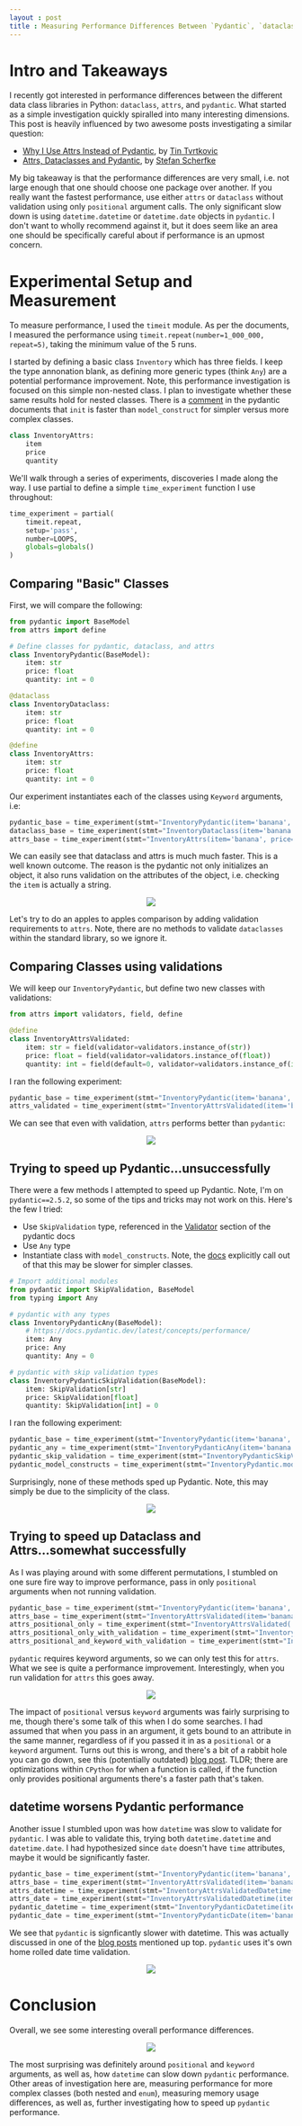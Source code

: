 ```yaml
---
layout : post
title : Measuring Performance Differences Between `Pydantic`, `dataclass`, `attrs`
---
```


# Intro and Takeaways

I recently got interested in performance differences between the different data class libraries in Python: `dataclass`, `attrs`, and `pydantic`. What started as a simple investigation quickly spiralled into many interesting dimensions. This post is heavily influenced by two awesome posts investigating a similar question:

* [Why I Use Attrs Instead of Pydantic](https://threeofwands.com/why-i-use-attrs-instead-of-pydantic/), by [Tin Tvrtkovic](https://threeofwands.com/)
* [Attrs, Dataclasses and Pydantic](https://stefan.sofa-rockers.org/2020/05/29/attrs-dataclasses-pydantic/), by [Stefan Scherfke](https://stefan.sofa-rockers.org/about/)

My big takeaway is that the performance differences are very small, i.e. not large enough that one should choose one package over another. If you really want the fastest performance, use either `attrs` or `dataclass` without validation using only `positional` argument calls. The only significant slow down is using `datetime.datetime` or `datetime.date` objects in `pydantic`. I don't want to wholly recommend against it, but it does seem like an area one should be specifically careful about if performance is an upmost concern. 

# Experimental Setup and Measurement

To measure performance, I used the `timeit` module. As per the documents, I measured the performance using `timeit.repeat(number=1_000_000, repeat=5)`, taking the minimum value of the 5 runs. 

I started by defining a basic class `Inventory` which has three fields. I keep the type annonation blank, as defining more generic types (think `Any`) are a potential performance improvement. Note, this performance investigation is focused on this simple non-nested class. I plan to investigate whether these same results hold for nested classes. There is a [comment](https://docs.pydantic.dev/latest/concepts/models/#creating-models-without-validation) in the pydantic documents that `init` is faster than `model_construct` for simpler versus more complex classes.

```python
class InventoryAttrs:
    item
    price 
    quantity
```

We'll walk through a series of experiments, discoveries I made along the way. I use partial to define a simple `time_experiment` function I use throughout:

```python
time_experiment = partial(
    timeit.repeat,
    setup='pass',
    number=LOOPS,
    globals=globals()
)
```

## Comparing "Basic" Classes

First, we will compare the following:

```python
from pydantic import BaseModel 
from attrs import define 

# Define classes for pydantic, dataclass, and attrs
class InventoryPydantic(BaseModel):
    item: str 
    price: float
    quantity: int = 0 

@dataclass
class InventoryDataclass:
    item: str 
    price: float 
    quantity: int = 0

@define 
class InventoryAttrs:
    item: str 
    price: float 
    quantity: int = 0
```

Our experiment instantiates each of the classes using `Keyword` arguments, i.e:

```python
pydantic_base = time_experiment(stmt="InventoryPydantic(item='banana', price=1.99, quantity=10)")
dataclass_base = time_experiment(stmt="InventoryDataclass(item='banana', price=1.99, quantity=10)")
attrs_base = time_experiment(stmt="InventoryAttrs(item='banana', price=1.99, quantity=10)")
```

We can easily see that dataclass and attrs is much much faster. This is a well known outcome. The reason is the pydantic not only initializes an object, it also runs validation on the attributes of the object, i.e. checking the `item` is actually a string. 

<center>
    <img src="../posts_images/2023-12-04-performancePythonDataclasses/basicExperiments.png" class="center">
</center>

Let's try to do an apples to apples comparison by adding validation requirements to `attrs`. Note, there are no methods to validate `dataclasses` within the standard library, so we ignore it.

## Comparing Classes using validations

We will keep our `InventoryPydantic`, but define two new classes with validations:

```python
from attrs import validators, field, define 

@define 
class InventoryAttrsValidated:
    item: str = field(validator=validators.instance_of(str))
    price: float = field(validator=validators.instance_of(float))
    quantity: int = field(default=0, validator=validators.instance_of(int))
```

I ran the following experiment:

```python
pydantic_base = time_experiment(stmt="InventoryPydantic(item='banana', price=1.99, quantity=10)")
attrs_validated = time_experiment(stmt="InventoryAttrsValidated(item='banana', price=1.99, quantity=10)")
```

We can see that even with validation, `attrs` performs better than `pydantic`:

<center>
    <img src="../posts_images/2023-12-04-performancePythonDataclasses/basicValidationExperiments.png" class="center">
</center>

## Trying to speed up Pydantic...unsuccessfully

There were a few methods I attempted to speed up Pydantic. Note, I'm on `pydantic==2.5.2`, so some of the tips and tricks may not work on this. Here's the few I tried:
* Use `SkipValidation` type, referenced in the [Validator](https://docs.pydantic.dev/latest/concepts/validators/) section of the pydantic docs
* Use `Any` type
* Instantiate class with `model_constructs`. Note, the [docs](https://docs.pydantic.dev/latest/concepts/models/#creating-models-without-validation) explicitly call out of that this may be slower for simpler classes.


```python
# Import additional modules
from pydantic import SkipValidation, BaseModel 
from typing import Any 

# pydantic with any types
class InventoryPydanticAny(BaseModel):
    # https://docs.pydantic.dev/latest/concepts/performance/
    item: Any 
    price: Any
    quantity: Any = 0 

# pydantic with skip validation types
class InventoryPydanticSkipValidation(BaseModel):
    item: SkipValidation[str]
    price: SkipValidation[float]
    quantity: SkipValidation[int] = 0 
```

I ran the following experiment:

```python
pydantic_base = time_experiment(stmt="InventoryPydantic(item='banana', price=1.99, quantity=10)")
pydantic_any = time_experiment(stmt="InventoryPydanticAny(item='banana', price=1.99, quantity=10)")
pydantic_skip_validation = time_experiment(stmt="InventoryPydanticSkipValidation(item='banana', price=1.99, quantity=10)")
pydantic_model_constructs = time_experiment(stmt="InventoryPydantic.model_constructs(item='banana', price=1.99, quantity=10)")
```

Surprisingly, none of these methods sped up Pydantic. Note, this may simply be due to the simplicity of the class. 

<center>
    <img src="../posts_images/2023-12-04-performancePythonDataclasses/pydanticSpeedupExperiments.png" class="center">
</center>

## Trying to speed up Dataclass and Attrs...somewhat successfully

As I was playing around with some different permutations, I stumbled on one sure fire way to improve performance, pass in only `positional` arguments when not running validation. 

```python
pydantic_base = time_experiment(stmt="InventoryPydantic(item='banana', price=1.99, quantity=10)")
attrs_base = time_experiment(stmt="InventoryAttrsValidated(item='banana', price=1.99, quantity=10)")
attrs_positional_only = time_experiment(stmt="InventoryAttrsValidated('banana', 1.99, 10)")
attrs_positional_only_with_validation = time_experiment(stmt="InventoryAttrsValidated('banana', 1.99, 10)")
attrs_positional_and_keyword_with_validation = time_experiment(stmt="InventoryAttrsValidated('banana', price=1.99, quantity=10)")
```

`pydantic` requires keyword arguments, so we can only test this for `attrs`. What we see is quite a performance improvement. Interestingly, when you run validation for `attrs` this goes away. 

<center>
    <img src="../posts_images/2023-12-04-performancePythonDataclasses/positionalKeywordArgsExperiments.png" class="center">
</center>

The impact of `positional` versus `keyword` arguments was fairly surprising to me, though there's some talk of this when I do some searches. I had assumed that when you pass in an argument, it gets bound to an attribute in the same manner, regardless of if you passed it in as a `positional` or a `keyword` argument. Turns out this is wrong, and there's a bit of a rabbit hole you can go down, see this (potentially outdated) [blog post](https://eli.thegreenplace.net/2012/03/23/python-internals-how-callables-work). TLDR; there are optimizations within `CPython` for when a function is called, if the function only provides positional arguments there's a faster path that's taken. 


## datetime worsens Pydantic performance

Another issue I stumbled upon was how `datetime` was slow to validate for `pydantic`. I was able to validate this, trying both `datetime.datetime` and `datetime.date`. I had hypothesized since `date` doesn't have `time` attributes, maybe it would be significantly faster. 

```python
pydantic_base = time_experiment(stmt="InventoryPydantic(item='banana', price=1.99, quantity=10)")
attrs_base = time_experiment(stmt="InventoryAttrsValidated(item='banana', price=1.99, quantity=10)")
attrs_datetime = time_experiment(stmt="InventoryAttrsValidatedDatetime(item='banana', price=1.99, quantity=10, datetime=datetime.datetime(year=2023, month=10, day=1, hour=6, minute=30, second=10))")
attrs_date = time_experiment(stmt="InventoryAttrsValidatedDatetime(item='banana', price=1.99, quantity=10, date=datetime.date(year=2023, month=10, day=1))")
pydantic_datetime = time_experiment(stmt="InventoryPydanticDatetime(item='banana', price=1.99, quantity=10, datetime=datetime.datetime(year=2023, month=10, day=1, hour=6, minute=30, second=10))")
pydantic_date = time_experiment(stmt="InventoryPydanticDate(item='banana', price=1.99, quantity=10, date=datetime.date(year=2023, month=10, day=1))")
```

We see that `pydantic` is signficantly slower with datetime. This was actually discussed in one of the [blog posts](https://stefan.sofa-rockers.org/2020/05/29/attrs-dataclasses-pydantic/) mentioned up top. `pydantic` uses it's own home rolled date time validation. 

<center>
    <img src="../posts_images/2023-12-04-performancePythonDataclasses/datetimeExperiments.png" class="center">
</center>

# Conclusion

Overall, we see some interesting overall performance differences. 

<center>
    <img src="../posts_images/2023-12-04-performancePythonDataclasses/allExperiments.png" class="center">
</center>

The most surprising was definitely around `positional` and `keyword` arguments, as well as, how `datetime` can slow down `pydantic` performance. Other areas of investigation here are, measuring performance for more complex classes (both nested and `enum`), measuring memory usage differences, as well as, further investigating how to speed up `pydantic` performance. 